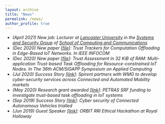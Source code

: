 ```yaml
---
layout: archive
title: "News"
permalink: /news/
author_profile: true
---
```


 * <i class="fas fa-fw fa-var-briefcase" aria-hidden="true" /> (April 2021) New job: Lecturer at [Lancaster University](https://www.lancaster.ac.uk/) in the [Systems and Security Group](https://ssg.lancs.ac.uk/) of [School of Computing and Communications](https://www.lancaster.ac.uk/scc/)
 * <i class="fas fa-fw fa-file" aria-hidden="true" /> (Dec 2020) New paper [[file](https://github.com/MBradbury/publications/raw/master/papers/InfoCom2021.pdf)]: 
   Trust Trackers for Computation Offloading in Edge-Based IoT Networks. In *IEEE INFOCOM* 
 * <i class="fas fa-fw fa-file" aria-hidden="true" /> (Dec 2020) New paper [[file](https://github.com/MBradbury/publications/raw/master/papers/SAC-DADS2021.pdf)]:
   Trust Assessment in 32 KiB of RAM: Multi-application Trust-based Task Offloading for Resource-constrained IoT Nodes. In *The 36th ACM/SIGAPP Symposium on Applied Computing* 
 * <i class="fas fa-fw fa-check-square" aria-hidden="true" /> (Jul 2020) Success Story [[link](https://warwick.ac.uk/fac/sci/wmg/business/success-stories/cyber-resilience/)]:
   Spirent partners with WMG to develop cyber-security services across Connected and Automated Mobility markets 
 * <i class="fas fa-fw fa-desktop" aria-hidden="true" /> (May 2020) Research grant awarded [[link](https://warwick.ac.uk/fac/sci/dcs/news/?newsItem=8a1785d8721768f401723d62f6e13f9f)]:
   PETRAS SRF funding to investigate trust-based task offloading in IoT systems 
 * <i class="fas fa-fw fa-check-square" aria-hidden="true" /> (Sep 2019) Success Story [[link](https://warwick.ac.uk/newsandevents/pressreleases/cyber_security_of/)]:
   Cyber security of Connected Autonomous Vehicles trialled 
 * <i class="fas fa-fw fa-volume-up" aria-hidden="true" /> (Jun 2019) Guest Speaker [[link](https://www.fairspacehub.org/news/2019/6/11/royal-holloway-ethical-hackathon)]:
   ORBIT RRI Ethical Hackathon at Royal Holloway
